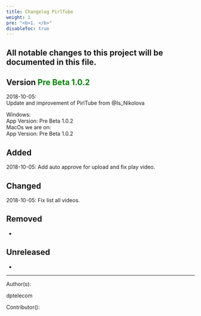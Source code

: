 ```yaml
---
title: Changelog PirlTube
weight: 1
pre: "<b>1. </b>"
disableToc: true
---
```




## All notable changes to this project will be documented in this file.

## Version <span style="color:green">Pre Beta 1.0.2</span>
2018-10-05:  
Update and improvement of PirlTube from @Is_Nikolova  

Windows:  
App Version: Pre Beta 1.0.2  
MacOs we are on:  
App Version: Pre Beta 1.0.2

## Added  

2018-10-05: Add auto approve for upload and fix play video.

## Changed  

2018-10-05: Fix list all videos.

## Removed  
-

## Unreleased  
-



---
Author(s):  

dptelecom  

Contributor():
